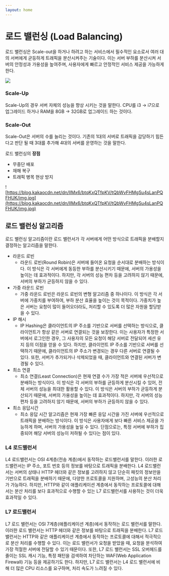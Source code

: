 ```yaml
---
layout: home
---
```


# 로드 밸런싱 (Load Balancing)

로드 밸런싱은 Scale-out을 하거나 하려고 하는 서비스에서 필수적인 요소로서 여러 대의 서버에게 균등하게 트래픽을 분산시켜주는 기술이다. 이는 서버 부하를 분산시켜 서버의 안정성과 가용성을 높여주며, 사용자에게 빠르고 안정적인 서비스 제공을 가능하게 한다. 

![](https://blog.kakaocdn.net/dn/cLlZKw/btruHwDacTS/r7dYLrEjW86yvhDxBXbQQk/img.png)

### Scale-Up

Scale-Up의 경우 서버 자체의 성능을 향상 시키는 것을 말한다. CPU를 i3 → i7으로 업그레이드 하거나 RAM을 8GB → 32GB로 업그레이드 하는 것이다.

### Scale-Out

Scale-Out은 서버의 수를 늘리는 것이다. 기존의 1대의 서버로 트래픽을 감당하기 힘든다고 판단 될 때 3대를 추가해 4대의 서버를 운영하는 것을 말한다. 

로드 밸런싱의 **장점**

- 무중단 배포
- 재해 복구
- 트래픽 병목 현상 방지

![https://blog.kakaocdn.net/dn/llMx6/btqKxQTfpKV/tQbWvFHMgSu4sLanPQFHUK/img.jpg](https://blog.kakaocdn.net/dn/llMx6/btqKxQTfpKV/tQbWvFHMgSu4sLanPQFHUK/img.jpg)

## 로드 밸런싱 알고리즘

로드 밸런싱 알고리즘이란 로드 밸런서가 각 서버에게 어떤 방식으로 트래픽을 분배할지 결정하는 알고리즘을 말한다. 

- 라운드 로빈
    - 라운드 로빈(Round Robin)은 서버에 들어온 요청을 순서대로 분배하는 방식이다. 이 방식은 각 서버에게 동등한 부하를 분산시키기 때문에, 서버의 가용성을 높이는 데 효과적이다. 하지만, 각 서버의 성능 편차 등을 고려하지 않기 때문에, 서버의 부하가 균등하지 않을 수 있다.
- 가중 라운드 로빈
    - 가중 라운드 로빈은 라운드 로빈의 변형 알고리즘 중 하나이다. 이 방식은 각 서버에 가중치를 부여하여, 부하 분산 효율을 높이는 것이 목적이다. 가중치가 높은 서버는 요청이 많이 들어오더라도, 처리할 수 있도록 더 많은 자원을 할당받을 수 있다.
- IP 해시
    - IP Hashing은 클라이언트의 IP 주소를 기반으로 서버를 선택하는 방식으로, 클라이언트가 항상 같은 서버로 연결되는 것을 보장한다. 이는 사용자가 특정한 서버에서 로그인한 경우, 그 사용자의 모든 요청이 해당 서버로 전달되어 세션 유지 등의 이점을 얻을 수 있다. 하지만, 클라이언트 IP 주소를 기반으로 서버를 선택하기 때문에, 클라이언트의 IP 주소가 변경되는 경우 다른 서버로 연결될 수 있다. 또한, 서버가 추가되거나 삭제되었을 때, 클라이언트와 연결된 서버가 변경될 수 있다.
- 최소 연결
    - 최소 연결(Least Connection)은 현재 연결 수가 가장 적은 서버에 우선적으로 분배하는 방식이다. 이 방식은 각 서버의 부하를 균등하게 분산시킬 수 있어, 전체 서버의 성능을 최대한 활용할 수 있다. 이 방식은 서버의 부하가 균등하게 분산되기 때문에, 서버의 가용성을 높이는 데 효과적이다. 하지만, 각 서버의 성능 편차 등을 고려하지 않기 때문에, 서버의 부하가 균등하지 않을 수 있다.
- 최소 응답시간
    - 최소 응답 시간 알고리즘은 현재 가장 빠른 응답 시간을 가진 서버에 우선적으로 트래픽을 분배하는 방식이다. 이 방식은 사용자에게 보다 빠른 서비스 제공을 가능하게 하며, 서버의 가용성을 높일 수 있다. 단점으로는, 특정 서버에 부하가 집중되어 해당 서버의 성능이 저하될 수 있다는 점이 있다.

### L4 로드밸런서

L4 로드밸런서는 OSI 4계층(전송 계층)에서 동작하는 로드밸런서를 말한다. 이러한 로드밸런서는 IP 주소, 포트 번호 등의 정보를 바탕으로 트래픽을 분배한다. L4 로드밸런서는 서버의 상태나 HTTP 헤더와 같은 정보를 고려하지 않고 단순히 패킷의 정보만을 기반으로 트래픽을 분배하기 때문에, 다양한 프로토콜을 지원하며, 고성능의 분산 처리가 가능하다. 하지만, HTTP와 같이 애플리케이션 계층에서 동작하는 프로토콜에 대해서는 분산 처리를 보다 효과적으로 수행할 수 있는 L7 로드밸런서를 사용하는 것이 더욱 효과적일 수 있다.

### **L7 로드밸런서**

L7 로드 밸런서는 OSI 7계층(애플리케이션 계층)에서 동작하는 로드 밸런서를 말한다. 이러한 로드 밸런서는 HTTP 헤더와 같은 정보를 바탕으로 트래픽을 분배한다. L7 로드 밸런서는 HTTP와 같은 애플리케이션 계층에서 동작하는 프로토콜에 대해서 적극적으로 분산 처리를 수행할 수 있다. 이는 로드 밸런서가 요청을 받았을 때, 요청을 분석하여 가장 적절한 서버에 전달할 수 있기 때문이다. 또한, L7 로드 밸런서는 SSL 오버헤드를 줄이는 SSL 캐시 기능, 특정 패턴을 검색하여 차단하는 WAF(Web Application Firewall) 기능 등을 제공하기도 한다. 하지만, L7 로드 밸런서는 L4 로드 밸런서에 비해 더 많은 CPU 리소스를 요구하며, 처리 속도가 느려질 수 있다.